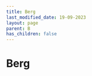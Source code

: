 ```yaml
---
title: Berg
last_modified_date: 19-09-2023
layout: page
parent: B
has_children: false
---
```


Berg
====


